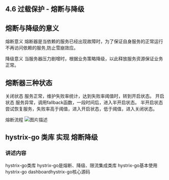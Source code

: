 
## 4.6 过载保护 - 熔断与降级

## 熔断与降级的意义
熔断意义
熔断器是当依赖的服务已经出现故障时，为了保证自身服务的正常运行不再访问依赖的服务,防止雪崩效应。

降级意义
当服务器压力剧增时，根据业务策略降级，以此释放服务资源保证业务正常。


## 熔断器三种状态
关闭状态
服务正常，维护失败率统计，达到失败率阈值时，转到开启状态。
开启状态
服务异常，调用fallback函数，一段时间后，进入半开启状态。
半开启状态
尝试恢复服务，失败率高于阈值，进入开启状态，低于阈值，进入关闭状态。

熔断流程
![图片描述](http://img.mukewang.com/60cf15c80001229006970409.png)


## hystrix-go 类库 实现 熔断降级
### 讲述内容
hystrix-go类库
hystrix-go是熔断、降级、限流集成类库
hystrix-go基本使用
hystrix-go dashboardhystrix-go核心源码
